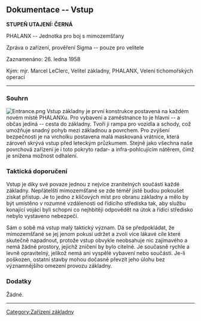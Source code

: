 ## Dokumentace -- Vstup

**STUPEŇ UTAJENÍ: ČERNÁ**

PHALANX -- Jednotka pro boj s mimozemšťany

Zpráva o zařízení, prověření Sigma -- pouze pro velitele

Zaznamenáno: 26. ledna 1958

Kým: mjr. Marcel LeClerc, Velitel základny, PHALANX, Velení
tichomořských operací

------------------------------------------------------------------------

### Souhrn

![](Entrance.png "Entrance.png") Vstup základny je první konstrukce
postavená na každém novém místě PHALANXu. Pro vybavení a zaměstnance to
je hlavní -- a občas jediná -- cesta do základny. Tvoří ji rampa pro
vozidla a schody, což umožňuje snadný pohyb mezi základnou a povrchem.
Pro zvýšení bezpečnosti je na vrcholku postavena malá maskovaná
vrátnice, která zároveň skrývá vstup před leteckým průzkumem. Stejně
jako všechna naše povrchová zařízení je i toto pokryto radar- a
infra-pohlcujícím nátěrem, čímž je snížena možnost odhalení.

### Taktická doporučení

Vstup je díky své povaze jednou z nejvíce zranitelných součástí každé
základny. Nepřátelští mimozemšťané se zde téměř jistě budou pokoušet
získat přístup. Je to jedno z klíčových míst pro obranu základny a mělo
by být umístěno v rozumné vzdálenosti od řídícího střediska tak, aby
službu konající vojáci byli schopni co nejhbitěji odpovědět na útok a
řídící středisko nebylo vystaveno nebezpečí.

Sám o sobě má vstup malý taktický význam. Dá se předpokládat, že
mimozemšťané se jej jenom pokusí udržet a zvolí více lákavé cíle které
skutečně napadnout, protože vstup obvykle neobsahuje nic zajímavého a
nemá žádné prostory, jejichž zničení by bylo citelné. Je současně rychle
a levně opravitelný, jelikož nemá ani vyspělé vybavení nebo součásti.
Je-li poškozen, ostatní stavby mohou dočasně převzít jeho úlohu bez
významnějšího omezení provozu základny.

### Dodatky

Žádné.

------------------------------------------------------------------------

[Category:Zařízení základny](Category:Zařízení_základny "wikilink")
